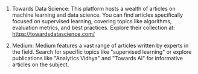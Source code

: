 1. Towards Data Science: This platform hosts a wealth of articles on machine learning and data science. You can find articles specifically focused on supervised learning, covering topics like algorithms, evaluation metrics, and best practices. Explore their collection at: https://towardsdatascience.com/

2. Medium: Medium features a vast range of articles written by experts in the field. Search for specific topics like "supervised learning" or explore publications like "Analytics Vidhya" and "Towards AI" for informative articles on the subject.